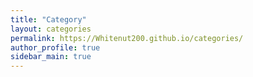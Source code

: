 ```yaml
---
title: "Category"
layout: categories
permalink: https://Whitenut200.github.io/categories/
author_profile: true
sidebar_main: true
---
```

